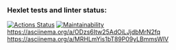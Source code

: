 ### Hexlet tests and linter status:
[![Actions Status](https://github.com/MaksimGoryachev/python-project-49/actions/workflows/hexlet-check.yml/badge.svg)](https://github.com/MaksimGoryachev/python-project-49/actions)
[![Maintainability](https://api.codeclimate.com/v1/badges/3ba217970a150c790db8/maintainability)](https://codeclimate.com/github/MaksimGoryachev/python-project-49/maintainability)
https://asciinema.org/a/ODzs6Itw25AdOiLJjdbMrN2fq
https://asciinema.org/a/MRHLmYis1bT89P09yLBmmsWlV
